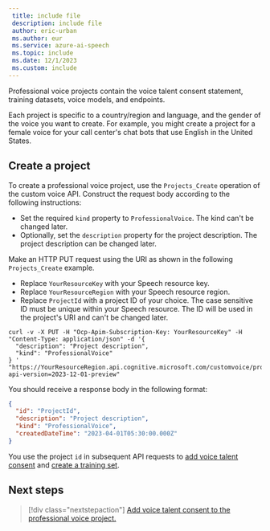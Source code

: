 ```yaml
---
 title: include file
 description: include file
 author: eric-urban
 ms.author: eur
 ms.service: azure-ai-speech
 ms.topic: include
 ms.date: 12/1/2023
 ms.custom: include
---
```


Professional voice projects contain the voice talent consent statement, training datasets, voice models, and endpoints.

Each project is specific to a country/region and language, and the gender of the voice you want to create. For example, you might create a project for a female voice for your call center's chat bots that use English in the United States.

## Create a project

To create a professional voice project, use the `Projects_Create` operation of the custom voice API. Construct the request body according to the following instructions:

- Set the required `kind` property to `ProfessionalVoice`. The kind can't be changed later.
- Optionally, set the `description` property for the project description. The project description can be changed later.

Make an HTTP PUT request using the URI as shown in the following `Projects_Create` example. 
- Replace `YourResourceKey` with your Speech resource key.
- Replace `YourResourceRegion` with your Speech resource region.
- Replace `ProjectId` with a project ID of your choice. The case sensitive ID must be unique within your Speech resource. The ID will be used in the project's URI and can't be changed later. 

```azurecli-interactive
curl -v -X PUT -H "Ocp-Apim-Subscription-Key: YourResourceKey" -H "Content-Type: application/json" -d '{
  "description": "Project description",
  "kind": "ProfessionalVoice"
} '  "https://YourResourceRegion.api.cognitive.microsoft.com/customvoice/projects/ProjectId?api-version=2023-12-01-preview"
```

You should receive a response body in the following format:

```json
{
  "id": "ProjectId",
  "description": "Project description",
  "kind": "ProfessionalVoice",
  "createdDateTime": "2023-04-01T05:30:00.000Z"
}
```

You use the project `id` in subsequent API requests to [add voice talent consent](../../../../professional-voice-create-consent.md) and [create a training set](../../../../professional-voice-create-training-set.md).

## Next steps

> [!div class="nextstepaction"]
> [Add voice talent consent to the professional voice project.](../../../../professional-voice-create-consent.md)

